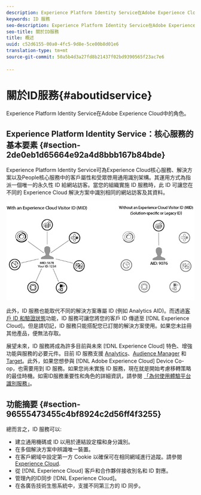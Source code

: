 ```yaml
---
description: Experience Platform Identity Service在Adobe Experience Cloud中的角色。
keywords: ID 服務
seo-description: Experience Platform Identity Service在Adobe Experience Cloud中的角色。
seo-title: 關於ID服務
title: 概述
uuid: c52d6155-00a0-4fc5-9d8e-5ce00b8d01e6
translation-type: tm+mt
source-git-commit: 50a5b4d3a27fd8b21437f02bd9390565f23ac7e6

---
```



# 關於ID服務{#aboutidservice}

Experience Platform Identity Service在Adobe Experience Cloud中的角色。

<!--
mcvid-functionality.xml
-->

## Experience Platform Identity Service：核心服務的基本要素 {#section-2de0eb1d65664e92a4d8bbb167b84bde}

Experience Platform Identity Service可為Experience Cloud核心服務、解決方案以及People核心服務中的客戶屬性和受眾啓用通用識別架構。其運用方式為指派一個唯一的永久性 ID 給網站訪客。當您的組織實施 ID 服務時，此 ID 可讓您在不同的 Experience Cloud 解決方案中識別相同的網站訪客及其資料。

![](assets/ecid.png)

此外，ID 服務也能取代不同的解決方案專屬 ID (例如 Analytics AID)。而透過[客戶 ID 和驗證狀態](../reference/authenticated-state.md)功能，ID 服務可讓您將您的客戶 ID 傳遞至 [!DNL Experience Cloud]。但是請切記，ID 服務只能搭配您已訂閱的解決方案使用。如果您未註冊其他產品，便無法存取。

展望未來，ID 服務將成為許多目前與未來 [!DNL Experience Cloud] 特色、增強功能與服務的必要元件。目前 ID 服務支援 [Analytics](http://www.adobe.com/marketing-cloud/web-analytics.html)、[Audience Manager](http://www.adobe.com/marketing-cloud/data-management-platform.html) 和 [Target](http://www.adobe.com/marketing-cloud/testing-targeting.html)。此外，如果您想參與 [!DNL Adobe Experience Cloud] Device Co-op，也需要用到 ID 服務。如果您尚未實施 ID 服務，現在就是開始考慮移轉策略的最佳時機。如需ID服務重要性和角色的詳細資訊，請參閱 [「為何使用體驗平台識別服務」](http://blogs.adobe.com/digitalmarketing/analytics/why-new-adobe-marketing-cloud-id-service-should-be-on-your-radar/)。

## 功能摘要 {#section-96555473455c4bf8924c2d56ff4f3255}

總而言之，ID 服務可以:

* 建立通用機碼或 ID 以用於連結設定檔和身分識別。
* 在多個解決方案中辨識唯一裝置。
* 在客戶網域中設定第一方 Cookie 以確保可在相同網域進行追蹤。請參閱 [Experience Cloud](../introduction/cookies.md).
* 從 [!DNL Experience Cloud] 客戶和合作夥伴接收別名和 ID 對應。
* 管理內的ID同步 [!DNL Experience Cloud]。
* 在各廣告技術生態系統中，支援不同第三方的 ID 同步。
